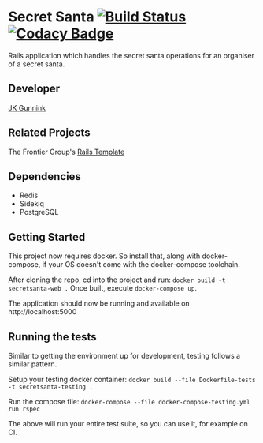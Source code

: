 
# Secret Santa [![Build Status](https://travis-ci.org/jgunnink/secret-santa.svg?branch=master)](https://travis-ci.org/jgunnink/secret-santa) [![Codacy Badge](https://api.codacy.com/project/badge/Grade/88410e3257554feb8975ed749e8ddf22)](https://www.codacy.com/app/jgunnink/vigilant-octo-happiness)

Rails application which handles the secret santa operations for an organiser of a secret santa.

## Developer

[JK Gunnink](http://twitter.com/jgunnink)

## Related Projects

The Frontier Group's [Rails Template](https://github.com/thefrontiergroup/rails-template)

## Dependencies

- Redis
- Sidekiq
- PostgreSQL

## Getting Started

This project now requires docker. So install that, along with docker-compose, if your OS doesn't
come with the docker-compose toolchain.

After cloning the repo, cd into the project and run:
`docker build -t secretsanta-web .`
Once built, execute `docker-compose up`.

The application should now be running and available on http://localhost:5000

## Running the tests

Similar to getting the environment up for development, testing follows a similar pattern.

Setup your testing docker container:
`docker build --file Dockerfile-tests -t secretsanta-testing .`

Run the compose file:
`docker-compose --file docker-compose-testing.yml run rspec`

The above will run your entire test suite, so you can use it, for example on CI.
